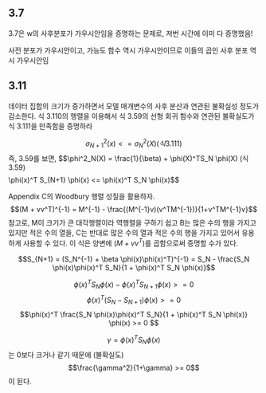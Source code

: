 ## 3.7
3.7은 w의 사후분포가 가우시안임을 증명하는 문제로, 
저번 시간에 이미 다 증명했음!

사전 분포가 가우시안이고, 가능도 함수 역시 가우시안이므로 이들의 곱인 사후 분포 역시 가우시안임

## 3.11
데이터 집합의 크기가 증가하면서 모델 매개변수의 사후 분산과 연관된 불확실성 정도가 감소한다. 
식 3.110의 행렬을 이용해서 식 3.59의 선형 회귀 함수와 연관된 불확실도가 식 3.111을 만족함을 증명하라

$$\sigma^2_{N+1} (x) <= \sigma^2_N(X)  (식 3.111)$$
즉, 3.59를 보면, 
$$\phi^2_N(X) = \frac{1}{\beta) + \phi(X)^TS_N \phi(X)  (식 3.59)$$
$$\phi(x)^T S_{N+1} \phi(x)  <=  \phi(x)^T S_N \phi(x)$$

Appendix C의 Woodbury 행렬 성질을 활용하자. 
$$(M + vv^T)^{-1} = M^{-1} - \frac{(M^{-1}v)(v^TM^{-1})}{1+v^TM^{-1}v}$$
참고로, M이 크기가 큰 대각행렬이라 역행렬을 구하기 쉽고 B는 많은 수의 행을 가지고 있지만 적은 수의 열을, C는 반대로 많은 수의 열과 적은 수의 행을 가지고 있어서 유용하게 사용할 수 있다. 
이 식은 양변에 $(M + vv^T)$를 곱함으로써 증명할 수가 있다. 


$$S_{N+1} = (S_N^{-1} + \beta \phi(x)\phi(x)^T)^{-1} = S_N - \frac{S_N \phi(x)\phi(x)^T S_N}{1 + \phi(x)^T S_N \phi(x)}$$

$$\phi(x)^T S_N \phi(x) - \phi(x)^T S_{N+1} \phi(x) >= 0 $$
$$\phi(x)^T (S_N - S_{N+1}) \phi(x) >= 0 $$
$$\phi(x)^T \frac{S_N \phi(x)\phi(x)^T S_N}{1 + \phi(x)^T S_N \phi(x)} \phi(x) >= 0 $$

$$\gamma = \phi(x)^T S_N \phi(x) $$
는 0보다 크거나 같기 때문에 (불확실도) 
$$\frac{\gamma^2}{1+\gamma} >= 0$$
이 된다. 

